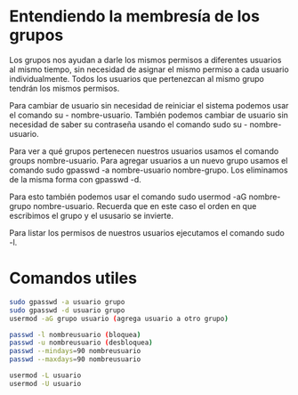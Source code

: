 # Entendiendo la membresía de los grupos

Los grupos nos ayudan a darle los mismos permisos a diferentes usuarios al mismo tiempo, sin necesidad de asignar el mismo permiso a cada usuario individualmente. Todos los usuarios que pertenezcan al mismo grupo tendrán los mismos permisos.

Para cambiar de usuario sin necesidad de reiniciar el sistema podemos usar el comando su - nombre-usuario. También podemos cambiar de usuario sin necesidad de saber su contraseña usando el comando sudo su - nombre-usuario.

Para ver a qué grupos pertenecen nuestros usuarios usamos el comando groups nombre-usuario. Para agregar usuarios a un nuevo grupo usamos el comando sudo gpasswd -a nombre-usuario nombre-grupo. Los eliminamos de la misma forma con gpasswd -d.

Para esto también podemos usar el comando sudo usermod -aG nombre-grupo nombre-usuario. Recuerda que en este caso el orden en que escribimos el grupo y el ususario se invierte.

Para listar los permisos de nuestros usuarios ejecutamos el comando sudo -l.

# Comandos utiles 

```bash
sudo gpasswd -a usuario grupo
sudo gpasswd -d usuario grupo
usermod -aG grupo usuario (agrega usuario a otro grupo)

passwd -l nombreusuario (bloquea)
passwd -u nombreusuario (desbloquea)
passwd --mindays=90 nombreusuario
passwd --maxdays=90 nombreusuario

usermod -L usuario
usermod -U usuario
```